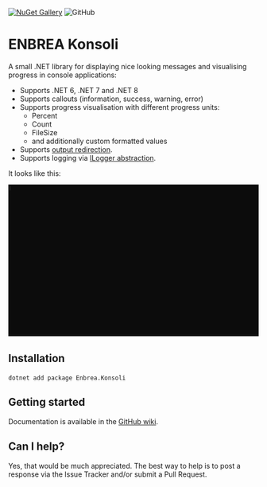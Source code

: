 [![NuGet Gallery](https://img.shields.io/badge/NuGet%20Gallery-enbrea.konsoli-blue.svg)](https://www.nuget.org/packages/Enbrea.Konsoli/)
![GitHub](https://img.shields.io/github/license/enbrea/enbrea.konsoli)

# ENBREA Konsoli

A small .NET library for displaying nice looking messages and visualising progress in console applications:

+ Supports .NET 6, .NET 7 and .NET 8
+ Supports callouts (information, success, warning, error)
+ Supports progress visualisation with different progress units:
  + Percent
  + Count
  + FileSize
  + and additionally custom formatted values
+ Supports [output redirection](https://learn.microsoft.com/en-us/dotnet/api/Console.isoutputredirected).
+ Supports logging via [ILogger abstraction](https://learn.microsoft.com/en-us/dotnet/api/microsoft.extensions.logging.ilogger).

It looks like this:

![GIF Animation: ENBREA Konsoli in action](img/screenshots/readme-animation.gif)

## Installation

```
dotnet add package Enbrea.Konsoli
```

## Getting started

Documentation is available in the [GitHub wiki](https://github.com/enbrea/enbrea.konsoli/wiki).

## Can I help?

Yes, that would be much appreciated. The best way to help is to post a response via the Issue Tracker and/or submit a Pull Request.
